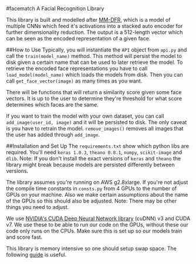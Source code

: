 #facematch
A Facial Recognition Library

This library is built and modelled after [MM-DFR](https://arxiv.org/abs/1509.00244), which is a model of multiple CNNs which feed it's activations
into a stacked auto encoder for further dimensionality reduction. The output is a 512-length vector which can be seen
as the encoded representation of a given face.

##How to Use
Typically, you will instantiate the `API` object from `api.py` and call the `train(model_name)` method.
This method will persist the model to disk given a certain name that can be used to later retrieve the model.
To retrieve the encoded face representations you have to call `load_model(model_name)` which loads the models from disk.
Then you can call `get_face_vector(image)` as many times as you want.

There will be functions that will return a similarity score given some face vectors.
It is up to the user to determine they're threshold for what score determines which faces are the same.

If you want to train the model with your own dataset, you can call `add_image(user_id, image)` and it will be persisted to disk.
The only caveat is you have to retrain the model.
`remove_images()` removes all images that the user has added through `add_image`.

##Installation and Set Up
The `requirements.txt` show which python libs are required.
You'll need `keras 1.0.3`, `theano 0.8.1`, `numpy`, `scikit-image` and `dlib`.
Note: If you don't install the exact versions of `keras` and `theano` the library might break 
because models are persisted differently between versions.

The library assumes you're running on AWS g2.8xlarge. 
If you're not adjust the compile time constants in `consts.py` from 4 GPUs to the number of GPUs on your machine. 
Also we make certain assumptions about the name of the GPUs so this should also be adjusted. 
Note: There may be other things you need to adjust.

We use [NVIDIA's CUDA Deep Neural Network library](https://developer.nvidia.com/cudnn) (cuDNN) v3 and CUDA v7.
We use these to be able to run our code on the GPUs, without these our code only runs on the CPUs.
Make sure this is set up so our models train and score fast.

This library is memory intensive so one should setup swap space. 
The following [guide](https://www.digitalocean.com/community/tutorials/how-to-add-swap-on-ubuntu-14-04) is useful.
